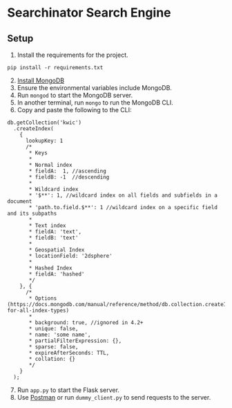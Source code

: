 # Searchinator Search Engine

## Setup

1. Install the requirements for the project.

```
pip install -r requirements.txt
```

2. [Install MongoDB](https://www.mongodb.com/try/download/community)
3. Ensure the environmental variables include MongoDB.
4. Run `mongod` to start the MongoDB server.
5. In another terminal, run `mongo` to run the MongoDB CLI.
6. Copy and paste the following to the CLI:
```
db.getCollection('kwic')
  .createIndex(
    {
      lookupKey: 1
      /*
       * Keys
       *
       * Normal index
       * fieldA:  1, //ascending
       * fieldB: -1  //descending
       *
       * Wildcard index
       * '$**': 1, //wildcard index on all fields and subfields in a document
       * 'path.to.field.$**': 1 //wildcard index on a specific field and its subpaths
       *
       * Text index
       * fieldA: 'text',
       * fieldB: 'text'
       *
       * Geospatial Index
       * locationField: '2dsphere'
       *
       * Hashed Index
       * fieldA: 'hashed'
       */
    }, {
      /*
       * Options (https://docs.mongodb.com/manual/reference/method/db.collection.createIndex/#options-for-all-index-types)
       *
       * background: true, //ignored in 4.2+
       * unique: false,
       * name: 'some name',
       * partialFilterExpression: {},
       * sparse: false,
       * expireAfterSeconds: TTL,
       * collation: {}
       */
    }
  );
```
7. Run `app.py` to start the Flask server.
8. Use [Postman](https://www.postman.com/) or run `dummy_client.py` to send requests to the server.
